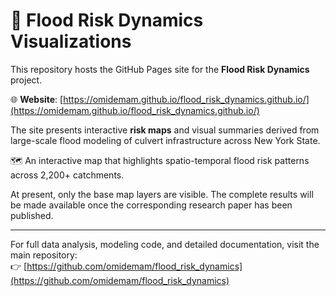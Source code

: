 # 🌊 Flood Risk Dynamics Visualizations

This repository hosts the GitHub Pages site for the **Flood Risk Dynamics** project.

🌐 **Website**: [https://omidemam.github.io/flood_risk_dynamics.github.io/](https://omidemam.github.io/flood_risk_dynamics.github.io/)

The site presents interactive **risk maps** and visual summaries derived from large-scale flood modeling of culvert infrastructure across New York State.

🗺️ An interactive map that highlights spatio-temporal flood risk patterns across 2,200+ catchments.

At present, only the base map layers are visible. The complete results will be made available once the corresponding research paper has been published.

---

For full data analysis, modeling code, and detailed documentation, visit the main repository:  
👉 [https://github.com/omidemam/flood_risk_dynamics](https://github.com/omidemam/flood_risk_dynamics)
